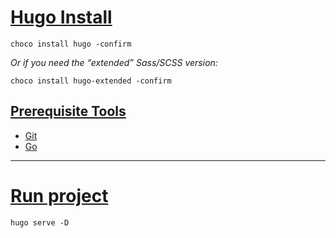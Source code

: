 # [Hugo Install](https://gohugo.io/getting-started/installing#chocolatey-windows)

```
choco install hugo -confirm
```


*Or if you need the “extended” Sass/SCSS version:*

```
choco install hugo-extended -confirm
```


## [Prerequisite Tools](https://gohugo.io/getting-started/installing#prerequisite-tools)

- [Git](https://git-scm.com/)
- [Go](https://golang.org/dl/)


______________________________________



# [Run project](https://gohugo.io/getting-started/usage/)

```
hugo serve -D
```